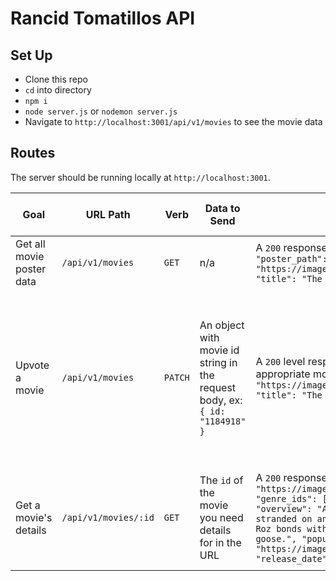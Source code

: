 # Rancid Tomatillos API

## Set Up
- Clone this repo
- `cd` into directory
- `npm i`
- `node server.js` or `nodemon server.js`
- Navigate to `http://localhost:3001/api/v1/movies` to see the movie data

## Routes
The server should be running locally at `http://localhost:3001`.

| Goal | URL Path | Verb | Data to Send | Sample Sucessful Response | Sample Unsuccessful Response |
|-------|----------|------|--------------|---------------------------|------------------------------|
|Get all movie poster data| `/api/v1/movies` | `GET` | n/a | A `200` response code with an array of movie objects, ex: `[{"id": 1184918, "poster_path": "https://image.tmdb.org/t/p/original//vcZfDONCxoOU7mosZEnkhYujBEG.jpg", "title": "The Wild Robot", "vote_count": 9}, ...]` | n/a |
|Upvote a movie|`/api/v1/movies` | `PATCH` | An object with movie id string in the request body, ex: `{ id: "1184918" }`| A `200` level response all movies returned with update vote count on appropriate movie, ex: `[{"id": 1184918, "poster_path": "https://image.tmdb.org/t/p/original//vcZfDONCxoOU7mosZEnkhYujBEG.jpg", "title": "The Wild Robot", "vote_count": 10}, ...]` | `4xx` level response with a message like: `No movie found with an ID of 123. Try again with an existing movie ID.` or `Expected format: { id: <String> }. You're missing the ID property.`
|Get a movie's details|`/api/v1/movies/:id` | `GET` | The `id` of the movie you need details for in the URL | A `200` response code with an object of movie details, ex: `{"backdrop_path": "https://image.tmdb.org/t/p/original//62zw627mH74rng9zc4tFfaR54KW.jpg", "genre_ids": ["Family"], "id": 1184918, "original_language": "en", "overview": "After a shipwreck, an intelligent robot called Roz is stranded on an uninhabited island. To survive the harsh environment, Roz bonds with the island's animals and cares for an orphaned baby goose.", "popularity": 199.001, "poster_path": "https://image.tmdb.org/t/p/original//vcZfDONCxoOU7mosZEnkhYujBEG.jpg", "release_date": "2024-09-12", "title": "The Wild Robot"}`| `4xx` level response with a message like: `No movie found with an ID of 38. Try again with an existing movie ID.`| 

